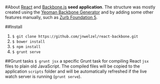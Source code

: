 #About
[React](http://facebook.github.io/react/index.html) and [Backbone.js](http://backbonejs.org/) **seed application**. The structure was mostly created using the [Yeoman Backbone Generator](https://github.com/yeoman/generator-backbone) and by adding some other features manually, such as [Zurb Foundation 5](http://foundation.zurb.com/).

##Install
1. `$ git clone https://github.com/jnwelzel/react-backbone.git`
3. `$ bower install`
2. `$ npm install`
4. `$ grunt serve`

##Grunt tasks
`$ grunt jsx` a specific Grunt task for compiling React `jsx` files to plain old JavaScript. The compiled files will be copied to the application `scripts` folder and will be automatically refreshed if the live watch server is running (`grunt serve`).